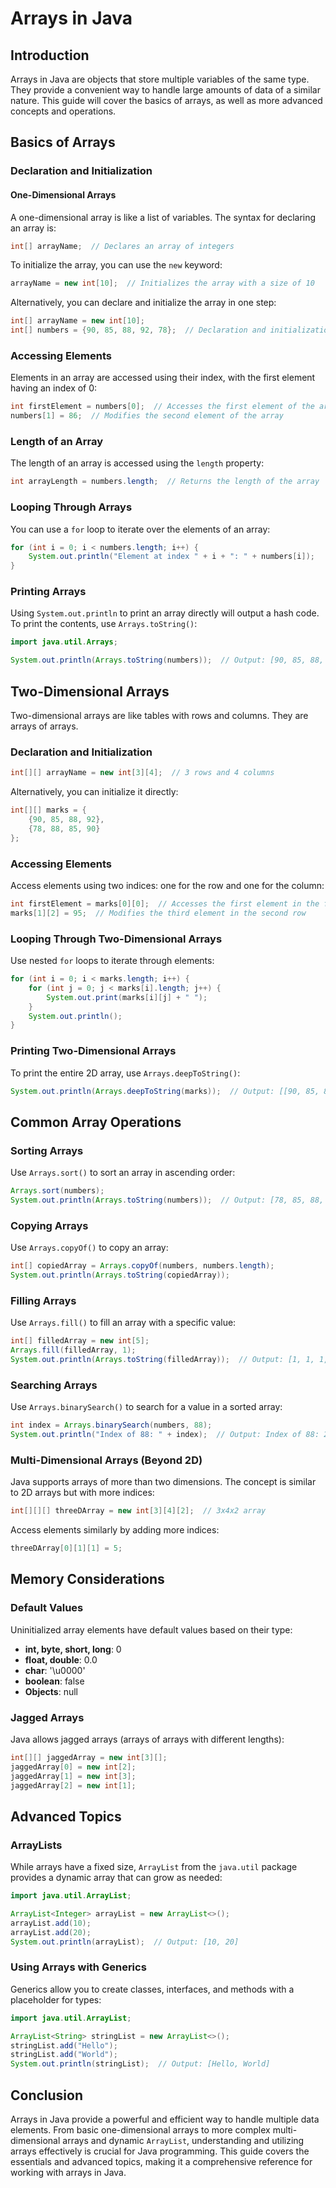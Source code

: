 # Arrays in Java

## Introduction

Arrays in Java are objects that store multiple variables of the same type. They provide a convenient way to handle large amounts of data of a similar nature. This guide will cover the basics of arrays, as well as more advanced concepts and operations.

## Basics of Arrays

### Declaration and Initialization

#### One-Dimensional Arrays

A one-dimensional array is like a list of variables. The syntax for declaring an array is:

```java
int[] arrayName;  // Declares an array of integers
```

To initialize the array, you can use the `new` keyword:

```java
arrayName = new int[10];  // Initializes the array with a size of 10
```

Alternatively, you can declare and initialize the array in one step:

```java
int[] arrayName = new int[10];
int[] numbers = {90, 85, 88, 92, 78};  // Declaration and initialization
```

### Accessing Elements

Elements in an array are accessed using their index, with the first element having an index of 0:

```java
int firstElement = numbers[0];  // Accesses the first element of the array
numbers[1] = 86;  // Modifies the second element of the array
```

### Length of an Array

The length of an array is accessed using the `length` property:

```java
int arrayLength = numbers.length;  // Returns the length of the array
```

### Looping Through Arrays

You can use a `for` loop to iterate over the elements of an array:

```java
for (int i = 0; i < numbers.length; i++) {
    System.out.println("Element at index " + i + ": " + numbers[i]);
}
```

### Printing Arrays

Using `System.out.println` to print an array directly will output a hash code. To print the contents, use `Arrays.toString()`:

```java
import java.util.Arrays;

System.out.println(Arrays.toString(numbers));  // Output: [90, 85, 88, 92, 78]
```

## Two-Dimensional Arrays

Two-dimensional arrays are like tables with rows and columns. They are arrays of arrays.

### Declaration and Initialization

```java
int[][] arrayName = new int[3][4];  // 3 rows and 4 columns
```

Alternatively, you can initialize it directly:

```java
int[][] marks = {
    {90, 85, 88, 92},
    {78, 88, 85, 90}
};
```

### Accessing Elements

Access elements using two indices: one for the row and one for the column:

```java
int firstElement = marks[0][0];  // Accesses the first element in the first row
marks[1][2] = 95;  // Modifies the third element in the second row
```

### Looping Through Two-Dimensional Arrays

Use nested `for` loops to iterate through elements:

```java
for (int i = 0; i < marks.length; i++) {
    for (int j = 0; j < marks[i].length; j++) {
        System.out.print(marks[i][j] + " ");
    }
    System.out.println();
}
```

### Printing Two-Dimensional Arrays

To print the entire 2D array, use `Arrays.deepToString()`:

```java
System.out.println(Arrays.deepToString(marks));  // Output: [[90, 85, 88, 92], [78, 88, 85, 90]]
```

## Common Array Operations

### Sorting Arrays

Use `Arrays.sort()` to sort an array in ascending order:

```java
Arrays.sort(numbers);
System.out.println(Arrays.toString(numbers));  // Output: [78, 85, 88, 90, 92]
```

### Copying Arrays

Use `Arrays.copyOf()` to copy an array:

```java
int[] copiedArray = Arrays.copyOf(numbers, numbers.length);
System.out.println(Arrays.toString(copiedArray));
```

### Filling Arrays

Use `Arrays.fill()` to fill an array with a specific value:

```java
int[] filledArray = new int[5];
Arrays.fill(filledArray, 1);
System.out.println(Arrays.toString(filledArray));  // Output: [1, 1, 1, 1, 1]
```

### Searching Arrays

Use `Arrays.binarySearch()` to search for a value in a sorted array:

```java
int index = Arrays.binarySearch(numbers, 88);
System.out.println("Index of 88: " + index);  // Output: Index of 88: 2
```

### Multi-Dimensional Arrays (Beyond 2D)

Java supports arrays of more than two dimensions. The concept is similar to 2D arrays but with more indices:

```java
int[][][] threeDArray = new int[3][4][2];  // 3x4x2 array
```

Access elements similarly by adding more indices:

```java
threeDArray[0][1][1] = 5;
```

## Memory Considerations

### Default Values

Uninitialized array elements have default values based on their type:

- **int, byte, short, long**: 0
- **float, double**: 0.0
- **char**: '\u0000'
- **boolean**: false
- **Objects**: null

### Jagged Arrays

Java allows jagged arrays (arrays of arrays with different lengths):

```java
int[][] jaggedArray = new int[3][];
jaggedArray[0] = new int[2];
jaggedArray[1] = new int[3];
jaggedArray[2] = new int[1];
```

## Advanced Topics

### ArrayLists

While arrays have a fixed size, `ArrayList` from the `java.util` package provides a dynamic array that can grow as needed:

```java
import java.util.ArrayList;

ArrayList<Integer> arrayList = new ArrayList<>();
arrayList.add(10);
arrayList.add(20);
System.out.println(arrayList);  // Output: [10, 20]
```

### Using Arrays with Generics

Generics allow you to create classes, interfaces, and methods with a placeholder for types:

```java
import java.util.ArrayList;

ArrayList<String> stringList = new ArrayList<>();
stringList.add("Hello");
stringList.add("World");
System.out.println(stringList);  // Output: [Hello, World]
```

## Conclusion

Arrays in Java provide a powerful and efficient way to handle multiple data elements. From basic one-dimensional arrays to more complex multi-dimensional arrays and dynamic `ArrayList`, understanding and utilizing arrays effectively is crucial for Java programming. This guide covers the essentials and advanced topics, making it a comprehensive reference for working with arrays in Java.